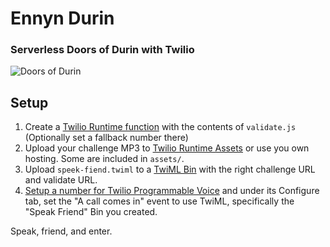 # Ennyn Durin
### Serverless Doors of Durin with Twilio

![Doors of Durin](assets/doors-of-during.jpg)

## Setup
1. Create a [Twilio Runtime function](https://www.twilio.com/console/runtime/functions/manage) with the contents of `validate.js` (Optionally set a fallback number there)
2. Upload your challenge MP3 to [Twilio Runtime Assets](https://www.twilio.com/console/runtime/assets/public) or use you own hosting. Some are included in `assets/`.
3. Upload `speek-fiend.twiml` to a [TwiML Bin](https://www.twilio.com/console/runtime/twiml-bins) with the right challenge URL and validate URL.
4. [Setup a number for Twilio Programmable Voice](https://www.twilio.com/docs/wireless/tutorials/communications-guides/how-to-make-and-receive-phone-calls#purchase-a-voice-enabled-twilio-phone-number) and under its Configure tab, set the "A call comes in" event to use TwiML, specifically the "Speak Friend" Bin you created.


Speak, friend, and enter.